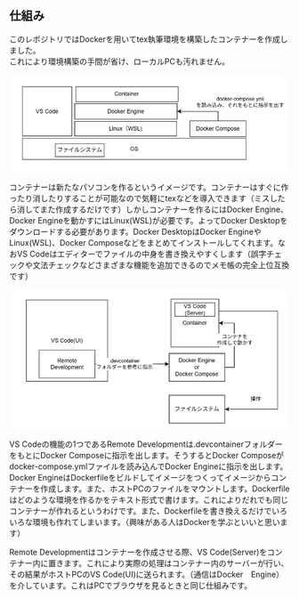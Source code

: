 ## 仕組み
このレポジトリではDockerを用いてtex執筆環境を構築したコンテナーを作成しました。  
これにより環境構築の手間が省け、ローカルPCも汚れません。

![構造1](./images/architecture.png)  

コンテナーは新たなパソコンを作るというイメージです。コンテナーはすぐに作ったり消したりすることが可能なので気軽にtexなどを導入できます（ミスしたら消してまた作成するだけです）しかしコンテナーを作るにはDocker Engine、Docker Engineを動かすにはLinux(WSL)が必要です。よってDocker Desktopをダウンロードする必要があります。Docker DesktopはDocker EngineやLinux(WSL)、Docker Composeなどをまとめてインストールしてくれます。なおVS Codeはエディターでファイルの中身を書き換えやすくします（誤字チェックや文法チェックなどさまざまな機能を追加できるのでメモ帳の完全上位互換です）

![構造2](./images/architecture2.png)

VS Codeの機能の1つであるRemote Developmentは.devcontainerフォルダーをもとにDocker Composeに指示を出します。そうするとDocker Composeがdocker-compose.ymlファイルを読み込んでDocker Engineに指示を出します。Docker EngineはDockerfileをビルドしてイメージをつくってイメージからコンテナーを作成します。また、ホストPCのファイルをマウントします。Dockerfileはどのような環境を作るかをテキスト形式で書けます。これによりだれでも同じコンテナーが作れるというわけです。また、Dockerfileを書き換えるだけでいろいろな環境も作れてしまいます。（興味がある人はDockerを学ぶといいと思います）

Remote Developmentはコンテナーを作成させる際、VS Code(Server)をコンテナー内に置きます。これにより実際の処理はコンテナー内のサーバーが行い、その結果がホストPCのVS Code(UI)に送られます。（通信はDocker　Engine）を介しています。これはPCでブラウザを見るときと同じ仕組みです。
